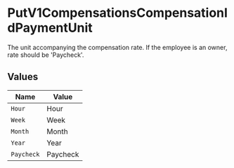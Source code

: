 # PutV1CompensationsCompensationIdPaymentUnit

The unit accompanying the compensation rate. If the employee is an owner, rate should be 'Paycheck'.


## Values

| Name       | Value      |
| ---------- | ---------- |
| `Hour`     | Hour       |
| `Week`     | Week       |
| `Month`    | Month      |
| `Year`     | Year       |
| `Paycheck` | Paycheck   |
